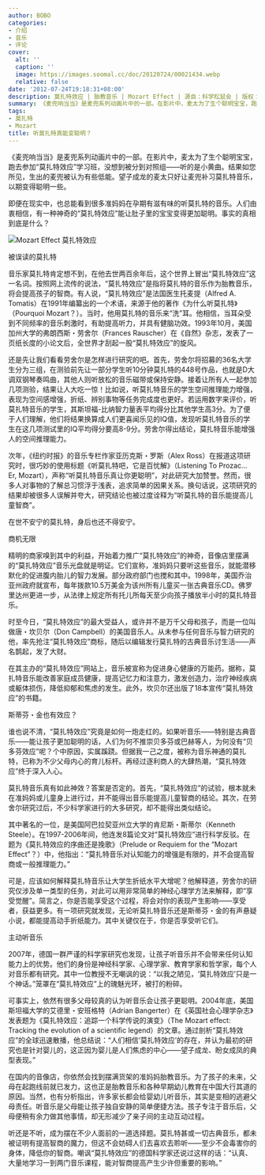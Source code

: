 ```yaml
---
author: BOBO
categories:
- 介绍
- 音乐
- 评论
cover:
  alt: ''
  caption: ''
  image: https://images.soomal.cc/doc/20120724/00021434.webp
  relative: false
date: '2012-07-24T19:18:31+08:00'
description: 莫扎特效应 | 胎教音乐 | Mozart Effect | 源自：科学松鼠会 | 版权：转载 |  平均/总评分：10.00/20
summary: 《麦兜响当当》是麦兜系列动画片中的一部。在影片中，麦太为了生个聪明宝宝，跑去参加“莫扎特效应”学习班，没想到被分到对照组――听的是小黄曲。结果如您所见，生出的麦兜被认为有些低能。望子成龙的麦太只好让麦兜补习莫扎特音乐，以期变得聪明一些。即便在现实中，也总能看到很多准妈妈在孕期有滋有味的听莫扎特的音乐……
tags:
- 莫扎特
- Mozart
title: 听莫扎特真能变聪明？
---
```


《麦兜响当当》是麦兜系列动画片中的一部。在影片中，麦太为了生个聪明宝宝，跑去参加“莫扎特效应”学习班，没想到被分到对照组――听的是小黄曲。结果如您所见，生出的麦兜被认为有些低能。望子成龙的麦太只好让麦兜补习莫扎特音乐，以期变得聪明一些。

即便在现实中，也总能看到很多准妈妈在孕期有滋有味的听莫扎特的音乐。人们由衷相信，有一种神奇的“莫扎特效应”能让肚子里的宝宝变得更加聪明。事实的真相到底是什么？

![Mozart Effect 莫扎特效应](https://images.soomal.cc/doc/20120724/00021434.webp)





被误读的莫扎特

音乐家莫扎特肯定想不到，在他去世两百余年后，这个世界上冒出“莫扎特效应”这一名词。按照网上流传的说法，“莫扎特效应”是指将莫扎特的音乐作为胎教音乐，将会提高孩子的智商。有人说，“莫扎特效应”是法国医生托麦提（Alfred A. Tomatis）在1991年编纂出的一个术语，来源于他的著作《为什么听莫扎特》（Pourquoi Mozart？）。当时，他用莫扎特的音乐来“洗”耳。他相信，当耳朵受到不同频率的音乐刺激时，有助提高听力，并具有健脑功效。1993年10月，美国加州大学的弗朗西斯・劳舍尔（Frances Rauscher）在《自然》杂志，发表了一页纸长度的小论文后，全世界才刮起一股“莫扎特效应”的旋风。

还是先让我们看看劳舍尔是怎样进行研究的吧。首先，劳舍尔将招募的36名大学生分为三组，在测验前先让一部分学生听10分钟莫扎特的448号作品，也就是D大调双钢琴奏鸣曲，其他人则听放松的音乐磁带或保持安静。接着让所有人一起参加几项测验，结果让人大吃一惊！比如说，听莫扎特音乐的学生空间推理能力增强，表现为空间感增强，折纸、辨别事物等任务完成度也更好。若运用数字来评价，听莫扎特音乐的学生，其斯坦福-比纳智力量表平均得分比其他学生高3分。为了便于人们理解，他们将结果换算成人们更喜闻乐见的IQ值，发现听莫扎特音乐的学生在这几项测试里的IQ平均得分要高8-9分。劳舍尔得出结论，莫扎特音乐能增强人的空间推理能力。

次年，《纽约时报》的音乐专栏作家亚历克斯・罗斯（Alex Ross）在报道这项研究时，很巧妙的使用标题《听莫扎特吧，它是百忧解》（Listening To Prozac… Er, Mozart），声称“听莫扎特音乐真让你更聪明”，对此研究大加赞誉。然而，很多人对事物的了解总习惯浮于浅表，追求简单的因果关系。换句话说，这项研究的结果却被很多人误解并夸大，研究结论也被过度诠释为“听莫扎特的音乐能提高儿童智商”。

在世不安宁的莫扎特，身后也还不得安宁。

商机无限

精明的商家嗅到其中的利益，开始着力推广“莫扎特效应”的神奇，音像店里摆满的“莫扎特效应”音乐光盘就是明证。它们宣称，准妈妈只要听这些音乐，就能潜移默化的促进腹内胎儿的智力发展。部分政府部门也搅和其中。1998年，美国乔治亚州政府就宣布，每年拨款10.5万美金为该州所有儿童买一张古典音乐CD。佛罗里达州更进一步，从法律上规定所有托儿所每天至少向孩子播放半小时的莫扎特音乐。

时至今日，“莫扎特效应”的最大受益人，或许并不是万千父母和孩子，而是一位叫做唐・坎贝尔（Don Campbell）的美国音乐人。从未参与任何音乐与智力研究的他，率先抢注“莫扎特效应”商标，随后以编辑发行莫扎特的古典音乐讨生活――声名鹊起，发了大财。

在其主办的“莫扎特效应”网站上，音乐被宣称为促进身心健康的万能药。据称，莫扎特音乐能改善家庭成员健康，提高记忆力和注意力，激发创造力，治疗神经疾病或躯体损伤，降低抑郁和焦虑的发生。此外，坎贝尔还出版了18本宣传“莫扎特效应”的书籍。

斯蒂芬・金也有效应？

谁也说不清，“莫扎特效应”究竟是如何一炮走红的。如果听音乐――特别是古典音乐――能让孩子更加聪明的话，人们为何不推崇贝多芬或巴赫等人，为何没有“贝多芬效应”呢？个中原因，实属蹊跷。但据我一己之度，被称为音乐神通的莫扎特，已称为不少父母内心的育儿标杆。再经过逐利商人的大肆热潮，“莫扎特效应”终于深入人心。

莫扎特音乐真有如此神效？答案是否定的。首先，“莫扎特效应”的试验，根本就未在准妈妈或儿童身上进行过，并不能得出音乐能提高儿童智商的结论。其次，在劳舍尔研究过后，不少科学家进行的大多研究，却不能得出类似结论。

其中著名的一位，是美国阿巴拉契亚州立大学的肯尼斯・斯蒂尔（Kenneth Steele）。在1997-2006年间，他连发8篇论文对“莫扎特效应”进行科学反驳。在题为《莫扎特效应的序曲还是挽歌》（Prelude or Requiem for the “Mozart Effect”？）中，他指出：“莫扎特音乐对认知能力的增强是有限的，并不会提高智商或一般推理能力。”

可是，应该如何解释莫扎特音乐让大学生折纸水平大增呢？他解释道，劳舍尔的研究仅涉及单一类型的任务，对此可以用非常简单的神经心理学方法来解释，即“享受觉醒”。简言之，你是否能享受这个过程，将会对你的表现产生影响――享受者，获益更多。有一项研究就发现，无论听莫扎特音乐还是斯蒂芬・金的有声悬疑小说，都能提高动手折纸能力。其中关键仅在于，你是否享受听它们。

主动听音乐

2007年，德国一群严谨的科学家研究也发现，让孩子听音乐并不会带来任何认知能力上的优势。他们的身份是神经科学家、心理学家、教育学家和哲学家，每个人对音乐都有研究。其中一位教授不无嘲讽的说：“以我之陋见，‘莫扎特效应’只是一个神话。”笼罩在“莫扎特效应”上的瑰魅光环，被打的粉碎。

可事实上，依然有很多父母较真的认为听音乐会让孩子更聪明。2004年底，美国斯坦福大学的艾德里・安班格特（Adrian Bangerter）在《英国社会心理学杂志》发表题为《莫扎特效应：追踪一个科学传说的演变》（The Mozart effect: Tracking the evolution of a scientiﬁc legend）的文章。通过剖析“莫扎特效应”的全球迅速散播，他总结说：“人们相信‘莫扎特效应’的存在，并认为最初的研究也是针对婴儿的，这正因为婴儿是人们焦虑的中心――望子成龙、盼女成凤的典型表现。”

在国内的音像店，你依然会找到摆满货架的准妈妈胎教音乐。为了孩子的未来，父母在起跑线前就已发力，这也正是胎教音乐和各种早期幼儿教育在中国大行其道的原因。当然，也有分析指出，许多家长都会给婴幼儿听音乐，其实是变相的逃避父母责任。听音乐是父母能让孩子独自安静的简单便捷方法。孩子专注于音乐后，父母便稍有余力做其他事情，却无形减少了亲子间的主动互动过程。

听还是不听，成为摆在不少人面前的一道选择题。莫扎特甚或一切古典音乐，都未被证明有提高智商的魔力，但这不会妨碍人们去喜欢去聆听――至少不会毒害你的身体，降低你的智商。嘲讽“莫扎特效应”的德国科学家还说过这样的话：“认真、大量地学习一到两门音乐课程，能对智商提高产生少许但重要的影响。”